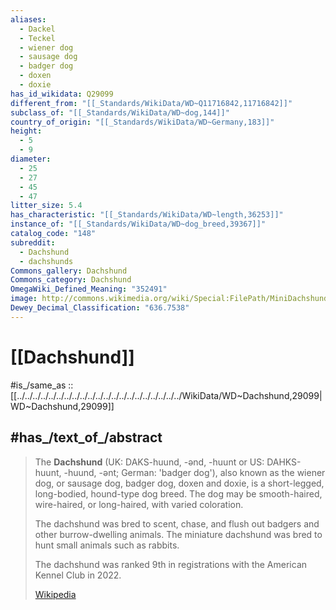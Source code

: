 ```yaml
---
aliases:
  - Dackel
  - Teckel
  - wiener dog
  - sausage dog
  - badger dog
  - doxen
  - doxie
has_id_wikidata: Q29099
different_from: "[[_Standards/WikiData/WD~Q11716842,11716842]]"
subclass_of: "[[_Standards/WikiData/WD~dog,144]]"
country_of_origin: "[[_Standards/WikiData/WD~Germany,183]]"
height:
  - 5
  - 9
diameter:
  - 25
  - 27
  - 45
  - 47
litter_size: 5.4
has_characteristic: "[[_Standards/WikiData/WD~length,36253]]"
instance_of: "[[_Standards/WikiData/WD~dog_breed,39367]]"
catalog_code: "148"
subreddit:
  - Dachshund
  - dachshunds
Commons_gallery: Dachshund
Commons_category: Dachshund
OmegaWiki_Defined_Meaning: "352491"
image: http://commons.wikimedia.org/wiki/Special:FilePath/MiniDachshund1%20wb.jpg
Dewey_Decimal_Classification: "636.7538"
---
```


# [[Dachshund]] 

#is_/same_as :: [[../../../../../../../../../../../../../../../../../../../../../WikiData/WD~Dachshund,29099|WD~Dachshund,29099]] 

## #has_/text_of_/abstract 

> The **Dachshund**  (UK:  DAKS-huund, -⁠ənd, -⁠huunt or US:  DAHKS-huunt, -⁠huund, -⁠ənt; German: 'badger dog'), 
> also known as the wiener dog, or sausage dog, badger dog, doxen and doxie, 
> is a short-legged, long-bodied, hound-type dog breed. 
> The dog may be smooth-haired, wire-haired, or long-haired, with varied coloration.
>
> The dachshund was bred to scent, chase, and flush out badgers and other burrow-dwelling animals. 
> The miniature dachshund was bred to hunt small animals such as rabbits.
>
> The dachshund was ranked 9th in registrations with the American Kennel Club in 2022.
>
> [Wikipedia](https://en.wikipedia.org/wiki/Dachshund) 

